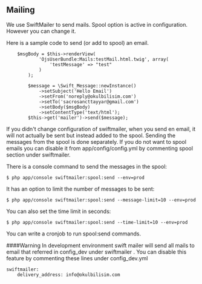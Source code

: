 Mailing
-------

We use SwiftMailer to send mails. Spool option is active in configuration. However you can change it.

Here is a sample code to send (or add to spool) an email.
```
	$msgBody = $this->renderView(
            'OjsUserBundle:Mails:testMail.html.twig', array(
                'testMessage' => "test"
            )
        );
        
        $message = \Swift_Message::newInstance()
            ->setSubject('Hello Email')
            ->setFrom('noreply@okulbilisim.com')
            ->setTo('sacrosancttayyar@gmail.com')
            ->setBody($msgBody)
            ->setContentType('text/html');
        $this->get('mailer')->send($message);
```

If you didn't change configuration of swiftmailer, when you send en email, it will not actually be sent but instead added to the spool.
Sending the messages from the spool is done separately.
If you do not want to spool emails you can disable it from app/config/config.yml by commenting  spool section under swiftmailer.
 
There is a console command to send the messages in the spool:
```
$ php app/console swiftmailer:spool:send --env=prod
```
It has an option to limit the number of messages to be sent:
```
$ php app/console swiftmailer:spool:send --message-limit=10 --env=prod
```
You can also set the time limit in seconds:
```
$ php app/console swiftmailer:spool:send --time-limit=10 --env=prod
```

You can write a cronjob to run spool:send commands.


####Warning
In development environment swift mailer will send all mails to email that referred in config_dev under swiftmailer .
You can disable this feature by commenting these lines under config_dev.yml
```
swiftmailer:
    delivery_address: info@okulbilisim.com
```